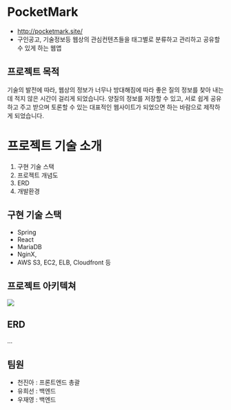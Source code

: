 # PocketMark
- http://pocketmark.site/
- 구인공고, 기술정보등 웹상의 관심컨텐츠들을 태그별로 분류하고 관리하고 공유할 수 있게 하는 웹앱


## 프로젝트 목적
 기술의 발전에 따라, 웹상의 정보가 너무나 방대해짐에 따라 좋은 질의 정보를 찾아 내는데 적지 않은 시간이 걸리게 되었습니다.
 양질의 정보를 저장할 수 있고, 서로 쉽게 공유하고 주고 받으며 토론할 수 있는 대표적인 웹사이트가 되었으면 하는 바람으로 제작하게 되었습니다.
 

# 프로젝트 기술 소개
1. 구현 기술 스택
2. 프로젝트 개념도
3. ERD
4. 개발환경

## 구현 기술 스택
+ Spring
+ React
+ MariaDB
+ NginX, 
+ AWS S3, EC2, ELB, Cloudfront 등

## 프로젝트 아키텍쳐
<img src="https://user-images.githubusercontent.com/54466276/156301455-509eff2c-dbd2-430f-91bd-5bf9d8bc0a16.png" />


## ERD
...





## 팀원
+ 천진아 : 프론트엔드 총괄
+ 유희선 : 백엔드  
+ 우재영 : 백엔드
